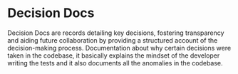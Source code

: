 # Decision Docs

Decision Docs are records detailing key decisions, fostering transparency and aiding future collaboration by providing a structured account of the decision-making process. Documentation about why certain decisions were taken in the codebase, it basically explains the mindset of the developer writing the tests and it also documents all the anomalies in the codebase.
